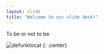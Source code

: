 ```yaml
---
layout: slide
title: "Welcome to our slide deck!"
---
```


To be or not to be

![defunktocat](https://octodex.github.com/images/defunktocat.png)
{: .center}
